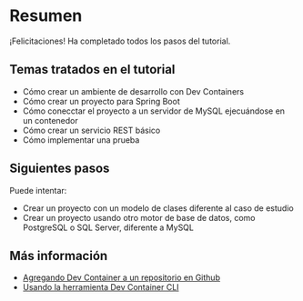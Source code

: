 # Resumen

¡Felicitaciones! Ha completado todos los pasos del tutorial.

## Temas tratados en el tutorial

- Cómo crear un ambiente de desarrollo con Dev Containers
- Cómo crear un proyecto para Spring Boot
- Cómo conecctar el proyecto a un servidor de MySQL ejecuándose en un contenedor
- Cómo crear un servicio REST básico
- Cómo implementar una prueba

## Siguientes pasos

Puede intentar:
- Crear un proyecto con un modelo de clases diferente al caso de estudio
- Crear un proyecto usando otro motor de base de datos, como PostgreSQL o SQL Server, diferente a MySQL

## Más información

- [Agregando Dev Container a un repositorio en Github](https://docs.github.com/en/codespaces/setting-up-your-project-for-codespaces/setting-up-your-project-for-codespaces)
- [Usando la herramienta Dev Container CLI](https://code.visualstudio.com/docs/devcontainers/devcontainer-cli)
